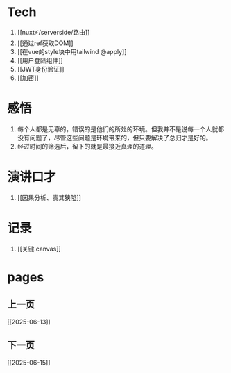 # Tech
1. [[nuxt⚡/serverside/路由]]
2. [[通过ref获取DOM]]
3. [[在vue的style块中用tailwind @apply]]
4. [[用户登陆组件]]
5. [[JWT身份验证]]
6. [[加密]]

# 感悟
1. 每个人都是无辜的，错误的是他们的所处的环境。但我并不是说每一个人就都没有问题了，尽管这些问题是环境带来的，但只要解决了总归才是好的。
2. 经过时间的筛选后，留下的就是最接近真理的道理。

# 演讲口才
1. [[因果分析、责其狭隘]]

# 记录
1. [[关键.canvas]]
# pages
## 上一页
[[2025-06-13]]
## 下一页
[[2025-06-15]]